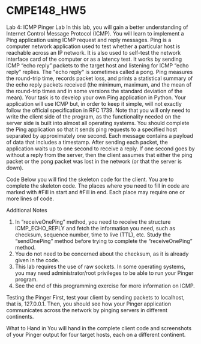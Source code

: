 # CMPE148_HW5

Lab	4:	ICMP	Pinger	Lab
In this lab, you will gain a better understanding of Internet Control Message Protocol (ICMP). You will
learn to implement a Ping application using ICMP request and reply messages.
Ping is a computer network application used to test whether a particular host is reachable across an IP
network. It is also used to self-test the network interface card of the computer or as a latency test. It works
by sending ICMP “echo reply” packets to the target host and listening for ICMP “echo reply” replies. The
"echo reply" is sometimes called a pong. Ping measures the round-trip time, records packet loss, and
prints a statistical summary of the echo reply packets received (the minimum, maximum, and the mean of
the round-trip times and in some versions the standard deviation of the mean).
Your task is to develop your own Ping application in Python. Your application will use ICMP but, in
order to keep it simple, will not exactly follow the official specification in RFC 1739. Note that you will
only need to write the client side of the program, as the functionality needed on the server side is built
into almost all operating systems.
You should complete the Ping application so that it sends ping requests to a specified host separated by
approximately one second. Each message contains a payload of data that includes a timestamp. After
sending each packet, the application waits up to one second to receive a reply. If one second goes by
without a reply from the server, then the client assumes that either the ping packet or the pong packet was
lost in the network (or that the server is down).

Code
Below you will find the skeleton code for the client. You are to complete the skeleton code. The places where
you need to fill in code are marked with #Fill in start and #Fill in end. Each place may require one or
more lines of code.

Additional	Notes
1. In “receiveOnePing” method, you need to receive the structure ICMP_ECHO_REPLY and fetch the
information you need, such as checksum, sequence number, time to live (TTL), etc. Study the
“sendOnePing” method before trying to complete the “receiveOnePing” method.
2. You do not need to be concerned about the checksum, as it is already given in the code.
3. This lab requires the use of raw sockets. In some operating systems, you may need administrator/root
privileges to be able to run your Pinger program.
4. See the end of this programming exercise for more information on ICMP.
   
Testing	the	Pinger
First, test your client by sending packets to localhost, that is, 127.0.0.1.
Then, you should see how your Pinger application communicates across the network by pinging servers
in different continents.

What	to	Hand	in
You will hand in the complete client code and screenshots of your Pinger output for four target hosts, each
on a different continent.
